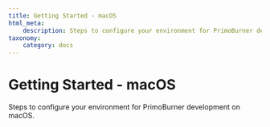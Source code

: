 ```yaml
---
title: Getting Started - macOS
html_meta:
    description: Steps to configure your environment for PrimoBurner development on macOS.
taxonomy:
    category: docs
---
```


# Getting Started - macOS

Steps to configure your environment for PrimoBurner development on macOS.
